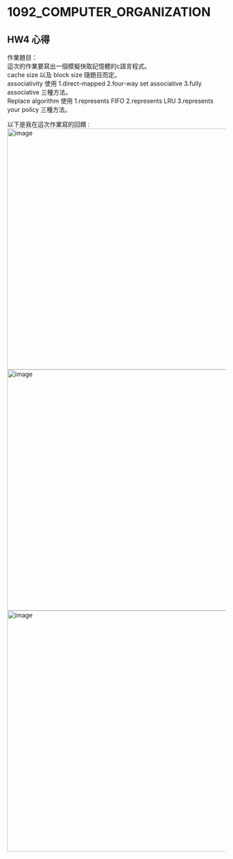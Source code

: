 # 1092_COMPUTER_ORGANIZATION
## HW4 心得
作業題目：  
這次的作業要寫出一個模擬快取記憶體的c語言程式。  
cache size 以及 block size 隨題目而定。    
associativity 使用 1.direct-mapped 2.four-way set associative 3.fully associative 三種方法。  
Replace algorithm 使用 1.represents FIFO 2.represents LRU 3.represents your policy 三種方法。  
  
  以下是我在這次作業寫的回饋 :   
<img width="555" alt="image" src="https://user-images.githubusercontent.com/70461575/133795622-4dddb2a0-17b0-430e-9974-185fdba24914.png">  
<img width="555" alt="image" src="https://user-images.githubusercontent.com/70461575/133795136-4c9eaf6d-0b64-48a7-be3b-713b4558bf3e.png">
<img width="555" alt="image" src="https://user-images.githubusercontent.com/70461575/133795222-8be6418e-7f24-4740-9b2f-6c853cfe54fc.png">
